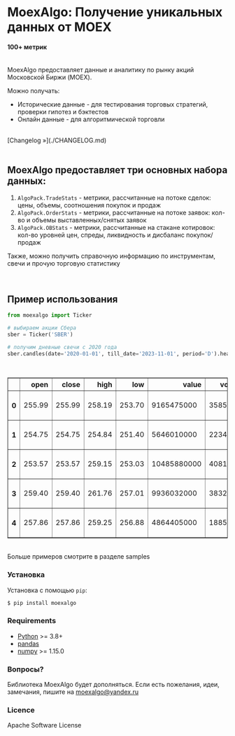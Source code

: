 # MoexAlgo: Получение уникальных данных от MOEX
#### 100+ метрик

<br>
MoexAlgo предоставляет данные и аналитику по рынку акций Московской Биржи (MOEX).

Можно получать:
- Исторические данные - для тестирования торговых стратегий, проверки гипотез и бэктестов
- Онлайн данные - для алгоритмической торговли



<br>
[Changelog »](./CHANGELOG.md)
<br><br>

## MoexAlgo предоставляет три основных набора данных:

1.  `AlgoPack.TradeStats` - метрики, рассчитанные на потоке сделок: цены, объемы, соотношения покупок и продаж
2.  `AlgoPack.OrderStats` - метрики, рассчитанные на потоке заявок: кол-во и объемы выставленных/снятых заявок
3.  `AlgoPack.OBStats` - метрики, рассчитанные на стакане котировок: кол-во уровней цен, спреды, ликвидность и дисбаланс покупок/продаж

Также, можно получить справочную информацию по инструментам, свечи и прочую торговую статистику

<br>

## Пример использования


```python
from moexalgo import Ticker

# выбираем акции Сбера
sber = Ticker('SBER')

# получим дневные свечи с 2020 года
sber.candles(date='2020-01-01', till_date='2023-11-01', period='D').head()
```

<br>

<div>
<table border="1" class="dataframe">
  <thead>
    <tr style="text-align: right;">
      <th></th>
      <th>open</th>
      <th>close</th>
      <th>high</th>
      <th>low</th>
      <th>value</th>
      <th>volume</th>
      <th>begin</th>
      <th>end</th>
    </tr>
  </thead>
  <tbody>
    <tr>
      <th>0</th>
      <td>255.99</td>
      <td>255.99</td>
      <td>258.19</td>
      <td>253.70</td>
      <td>9165475000</td>
      <td>35851840</td>
      <td>2020-01-03 09:00:00</td>
      <td>2020-01-03 18:59:59</td>
    </tr>
    <tr>
      <th>1</th>
      <td>254.75</td>
      <td>254.75</td>
      <td>254.84</td>
      <td>251.40</td>
      <td>5646010000</td>
      <td>22348300</td>
      <td>2020-01-06 09:00:00</td>
      <td>2020-01-06 18:59:59</td>
    </tr>
    <tr>
      <th>2</th>
      <td>253.57</td>
      <td>253.57</td>
      <td>259.15</td>
      <td>253.03</td>
      <td>10485880000</td>
      <td>40817240</td>
      <td>2020-01-08 09:00:00</td>
      <td>2020-01-08 18:59:59</td>
    </tr>
    <tr>
      <th>3</th>
      <td>259.40</td>
      <td>259.40</td>
      <td>261.76</td>
      <td>257.01</td>
      <td>9936032000</td>
      <td>38329020</td>
      <td>2020-01-09 09:00:00</td>
      <td>2020-01-09 18:59:59</td>
    </tr>
    <tr>
      <th>4</th>
      <td>257.86</td>
      <td>257.86</td>
      <td>259.25</td>
      <td>256.88</td>
      <td>4864405000</td>
      <td>18851390</td>
      <td>2020-01-10 09:00:00</td>
      <td>2020-01-10 18:59:59</td>
    </tr>
  </tbody>
</table>
</div>


<br>
Больше примеров смотрите в разделе samples

<br>

### Установка

Установка с помощью `pip`:

``` bash
$ pip install moexalgo

```

### Requirements

-   [Python](https://www.python.org) \>= 3.8+
-   [pandas](https://github.com/pydata/pandas)
-   [numpy](http://www.numpy.org) \>= 1.15.0


### Вопросы?

Библиотека MoexAlgo будет дополняться. Если есть пожелания, идеи, замечания, пишите на <moexalgo@yandex.ru>

### Licence

Apache Software License
